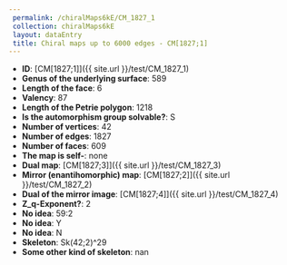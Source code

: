 ```yaml
--- 
 permalink: /chiralMaps6kE/CM_1827_1 
 collection: chiralMaps6kE
 layout: dataEntry
 title: Chiral maps up to 6000 edges - CM[1827;1]
---
```


- **ID**: [CM[1827;1]]({{ site.url }}/test/CM_1827_1)
- **Genus of the underlying surface**: 589
- **Length of the face**: 6
- **Valency**: 87
- **Length of the Petrie polygon**: 1218
- **Is the automorphism group solvable?**: S
- **Number of vertices**: 42
- **Number of edges**: 1827
- **Number of faces**: 609
- **The map is self-**: none
- **Dual map**: [CM[1827;3]]({{ site.url }}/test/CM_1827_3)
- **Mirror (enantihomorphic) map**: [CM[1827;2]]({{ site.url }}/test/CM_1827_2)
- **Dual of the mirror image**: [CM[1827;4]]({{ site.url }}/test/CM_1827_4)
- **Z_q-Exponent?**: 2
- **No idea**:  59:2
- **No idea**: Y
- **No idea**: N
- **Skeleton**: Sk(42;2)^29
- **Some other kind of skeleton**: nan
